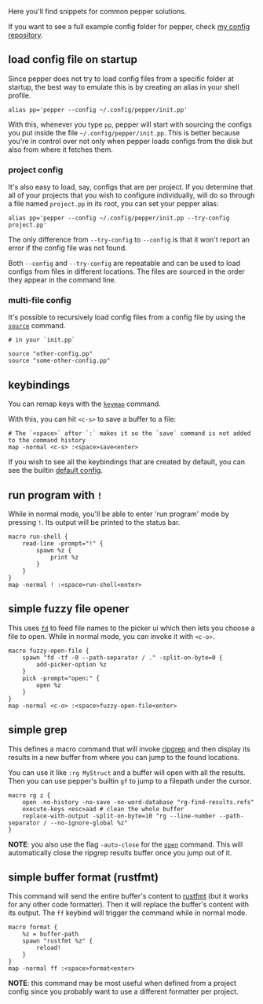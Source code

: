 Here you'll find snippets for common pepper solutions.

If you want to see a full example config folder for pepper, check [my config repository](https://github.com/vamolessa/pepper-config).

## load config file on startup
Since pepper does not try to load config files from a specific folder at startup,
the best way to emulate this is by creating an alias in your shell profile.

```
alias pp='pepper --config ~/.config/pepper/init.pp'
```

With this, whenever you type `pp`, pepper will start with sourcing the configs you put inside the file `~/.config/pepper/init.pp`.
This is better because you're in control over not only when pepper loads configs from the disk but also from where it fetches them.

### project config
It's also easy to load, say, configs that are per project. If you determine that all of your projects that you wish to configure
individually, will do so through a file named `project.pp` in its root, you can set your pepper alias:

```
alias pp='pepper --config ~/.config/pepper/init.pp --try-config project.pp'
```

The only difference from `--try-config` to `--config` is that it won't report an error if the config file was not found.

Both `--config` and `--try-config` are repeatable and can be used to load configs from files in different locations. The files are sourced in the order they appear in the command line.

### multi-file config
It's possible to recursively load config files from a config file by using the [`source`](command_reference.md#source) command.

```
# in your `init.pp`

source "other-config.pp"
source "some-other-config.pp"
```

## keybindings
You can remap keys with the [`keymap`](command_reference.md#map) command.

With this, you can hit `<c-s>` to save a buffer to a file:
```
# The `<space>` after `:` makes it so the `save` command is not added to the command history
map -normal <c-s> :<space>save<enter>
```

If you wish to see all the keybindings that are created by default, you can see the builtin [default config](https://github.com/vamolessa/pepper/blob/master/src/default_config.pp).

## run program with `!`
While in normal mode, you'll be able to enter 'run program' mode by pressing `!`.
Its output will be printed to the status bar.

```
macro run-shell {
	read-line -prompt="!" {
		spawn %z {
			print %z
		}
	}
}
map -normal ! :<space>run-shell<enter>
```

## simple fuzzy file opener
This uses [`fd`](https://github.com/sharkdp/fd) to feed file names to the picker ui which then lets you choose a file to open.
While in normal mode, you can invoke it with `<c-o>`.

```
macro fuzzy-open-file {
	spawn "fd -tf -0 --path-separator / ." -split-on-byte=0 {
		add-picker-option %z
	}
	pick -prompt="open:" {
		open %z
	}
}
map -normal <c-o> :<space>fuzzy-open-file<enter>
```

## simple grep
This defines a macro command that will invoke [ripgrep](https://github.com/BurntSushi/ripgrep) and then display its results in a new buffer
from where you can jump to the found locations.

You can use it like `:rg MyStruct` and a buffer will open with all the results.
Then you can use pepper's builtin `gf` to jump to a filepath under the cursor.

```
macro rg z {
	open -no-history -no-save -no-word-database "rg-find-results.refs"
	execute-keys <esc>aad # clean the whole buffer
	replace-with-output -split-on-byte=10 "rg --line-number --path-separator / --no-ignore-global %z"
}
```

**NOTE**: you also use the flag `-auto-close` for the [`open`](command_reference.md#open) command.
This will automatically close the ripgrep results buffer once you jump out of it.

## simple buffer format (rustfmt)
This command will send the entire buffer's content to [rustfmt](https://github.com/rust-lang/rustfmt) (but it works for any other code formatter).
Then it will replace the buffer's content with its output.
The `ff` keybind will trigger the command while in normal mode.

```
macro format {
	%z = buffer-path
	spawn "rustfmt %z" {
		reload!
	}
}
map -normal ff :<space>format<enter>
```

**NOTE**: this command may be most useful when defined from a project config since you probably want to use a different formatter per project.
